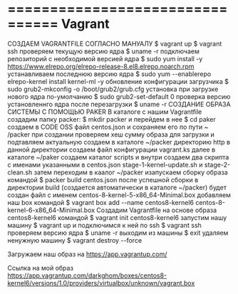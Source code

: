    ================================
    Vagrant
   ================================
   
   СОЗДАЕМ VAGRANTFILE СОГЛАСНО МАНУАЛУ
   $ vagrant up
   $ vagrant ssh
   проверяем текущую версию ядра
   $ uname -r
   подключаем репозиторий с необходимой версией ядра
   $ sudo yum install -y https://www.elrepo.org/elrepo-release-8.el8.elrepo.noarch.rpm
   устанавливаем последнюю версию ядра
   $ sudo yum --enablerepo elrepo-kernel install kernel-ml -y
   обновление конфигурации загрузчика
   $ sudo grub2-mkconfig -o /boot/grub2/grub.cfg
   установка при загрузке нового ядра по-умолчанию
   $ sudo grub2-set-default 0
   проверка версию установленнго ядра после перезагрузки
   $ uname -r
   СОЗДАНИЕ ОБРАЗА СИСТЕМЫ С ПОМОЩЬЮ PAKER
   В каталоге с нашим Vagrantfile создадим папку packer:
   $ mkdir packer
   и перейдем в нее
   $ cd paker
   создаем в CODE OSS файл centos.json
   и сохраняем его по пути ~ /packer
   при создании проверяем хеш сумму образа для загрузки
   и подтавляем актуальную
   создаем в каталоге ~/packer директорию http
   в данной директории создаем файл конфигурации vagrant.ks
   далее в каталоге ~/paker создаем каталог scripts и внутри создаем два скрипта с именами указанными в centos.json
   stage-1-kernel-update.sh и stage-2-clean.sh
   затем переходим в каалог ~/packer изапускаем сборку образа командой
   $ packer build centos.json
   после успешной сборки в директории build (создается автоматически в каталоге ~/packer) будет создан файл с именем centos-8-kernel-5-x86_64-Minimal.box
   добавляем наш box командой
   $ vagrant box add --name centos8-kernel6 centos-8-kernel-6-x86_64-Minimal.box
   Создадим Vagrantfile на основе образа centos8-kernel6 командой
   $ vagrant init centos8-kernel6
   запустим нашу машину
   $ vagrant up
   и подключимся к ней по ssh
   $ vagrant ssh
   проверяем версию ядра
   $ uname -r
   выходим из машины
   $ exit
   удаляем ненужную машину
   $ vagrant destroy --force
   
   Загружаем наш образ на https://app.vagrantup.com/
   
   Ссылка на мой образ https://app.vagrantup.com/darkghom/boxes/centos8-kernel6/versions/1.0/providers/virtualbox/unknown/vagrant.box






